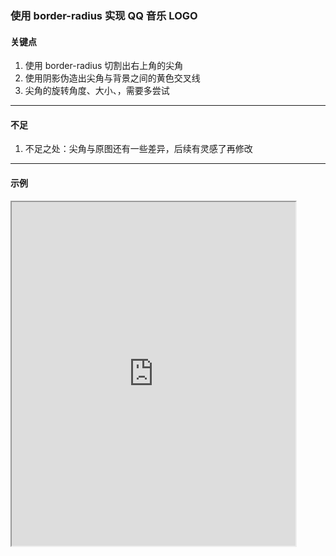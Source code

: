 ### 使用 border-radius 实现 QQ 音乐 LOGO
#### 关键点

1. 使用 border-radius 切割出右上角的尖角
2. 使用阴影伪造出尖角与背景之间的黄色交叉线
3. 尖角的旋转角度、大小、，需要多尝试

---

#### 不足
1. 不足之处：尖角与原图还有一些差异，后续有灵感了再修改

---

#### 示例

<iframe width="90%" height="550" allowfullscreen="allowfullscreen" src="https://codepen.io/superwtt/embed/pogmRGE?height=450&theme-id=default&default-tab=result"></iframe>
